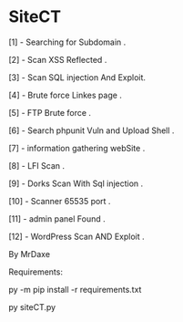 # SiteCT
[1] -  Searching for Subdomain .




[2] -  Scan XSS Reflected .



[3] -  Scan SQL injection And Exploit.


[4] -  Brute force Linkes page .


[5] -  FTP Brute force  .


[6] -  Search phpunit Vuln and Upload Shell .


[7] -  information gathering webSite .


[8] -  LFI Scan .


[9] -  Dorks Scan With Sql injection .


[10] - Scanner 65535 port .


[11] - admin panel Found   .



[12] - WordPress Scan AND Exploit .



By MrDaxe 

Requirements:


py -m pip install -r requirements.txt

py siteCT.py
